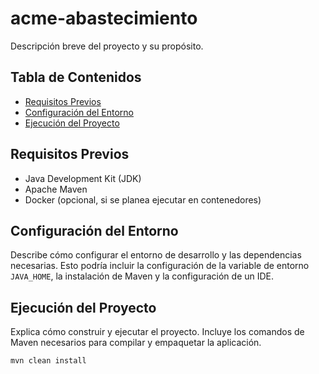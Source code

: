 # acme-abastecimiento

Descripción breve del proyecto y su propósito.

## Tabla de Contenidos

- [Requisitos Previos](#requisitos-previos)
- [Configuración del Entorno](#configuración-del-entorno)
- [Ejecución del Proyecto](#ejecución-del-proyecto)

## Requisitos Previos

- Java Development Kit (JDK)
- Apache Maven
- Docker (opcional, si se planea ejecutar en contenedores)

## Configuración del Entorno

Describe cómo configurar el entorno de desarrollo y las dependencias necesarias. Esto podría incluir la configuración de la variable de entorno `JAVA_HOME`, la instalación de Maven y la configuración de un IDE.

## Ejecución del Proyecto

Explica cómo construir y ejecutar el proyecto. Incluye los comandos de Maven necesarios para compilar y empaquetar la aplicación.

```bash
mvn clean install
